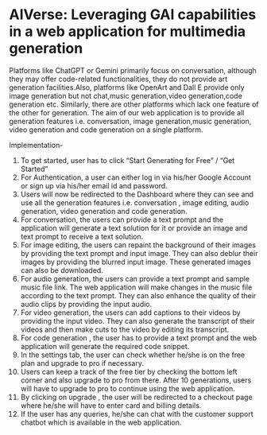 # AIVerse: Leveraging GAI capabilities in a web application for multimedia generation

Platforms like ChatGPT or Gemini primarily focus on conversation, although they may    offer code-related functionalities, they do not provide art generation facilities.Also, platforms like OpenArt and Dall E provide only image generation but not chat,music generation,video generation,code generation etc. Similarly, there are other platforms which lack one feature of the other for generation. The aim of our web application is to provide all generation features i.e. conversation, image generation,music generation, video generation and code generation on a single platform.

Implementation-
1.	To get started, user has to click “Start Generating for Free” / “Get Started”
2.	For Authentication, a user can either log in via his/her Google Account or sign up via his/her email id and password.
3.	Users will now be redirected to the Dashboard where they can see and use all the generation features i.e. conversation , image editing, audio generation, video generation and code generation.
4.	For conversation, the users can provide a text prompt and the application will generate a text solution for it or provide an image and text prompt to receive a text solution.
5.	For image editing, the users can repaint the background of their images by providing the text prompt and input image. They can also deblur their images by providing the blurred input image.  These generated images can also be downloaded.
6.	For audio generation, the users can provide a text prompt and sample music file link. The web application will make changes in the music file according to the text prompt.
 They can also enhance the quality of their audio clips by providing the input audio. 
7.	For video generation, the users can add captions to their videos by providing the input video. They can also generate the transcript of their videos and then make cuts to the video by editing its transcript. 
8.	For code generation , the user has to provide a text prompt and the web application will generate the required code snippet.
9.	In the settings tab, the user can check whether he/she is on the free plan and upgrade to pro if necessary. 
10.	Users can keep a track of the free tier by checking the bottom left corner and also upgrade to pro from there. After 10 generations, users will have to upgrade to pro to continue using the web application.
11.	By clicking on upgrade , the user will be redirected to a checkout page where he/she will have to enter card  and billing details.
12. If the user has any queries, he/she can chat with the customer support chatbot which is available in the web application.
